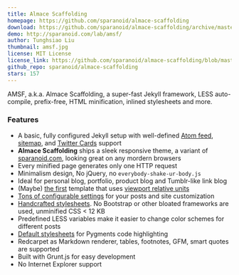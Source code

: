 ```yaml
---
title: Almace Scaffolding
homepage: https://github.com/sparanoid/almace-scaffolding
download: https://github.com/sparanoid/almace-scaffolding/archive/master.zip
demo: http://sparanoid.com/lab/amsf/
author: Tunghsiao Liu
thumbnail: amsf.jpg
license: MIT License
license_link: https://github.com/sparanoid/almace-scaffolding/blob/master/LICENSE
github_repo: sparanoid/almace-scaffolding
stars: 157
---
```


AMSF, a.k.a. Almace Scaffolding, a super-fast Jekyll framework, LESS
auto-compile, prefix-free, HTML minification, inlined stylesheets and
more.

### Features

- A basic, fully configured Jekyll setup with well-defined [Atom
  feed](https://github.com/sparanoid/almace-scaffolding/blob/master/_app/feed-atom.xml),
  [sitemap](https://github.com/sparanoid/almace-scaffolding/blob/master/_app/sitemap.xml),
  and [Twitter Cards](https://dev.twitter.com/docs/cards) support
- **Almace Scaffolding** ships a sleek responsive theme, a variant of
  [sparanoid.com](http://sparanoid.com/), looking great on any mordern
  browsers
- Every minified page generates only one HTTP request
- Minimalism design, No jQuery, no `everybody-shake-ur-body.js`
- Ideal for personal blog, portfolio, product blog and Tumblr-like link blog
- (Maybe) [the
  first](https://github.com/sparanoid/sparanoid.com/commit/9b44b4c0f57c3dd1e828d828a95cc21b992785ce)
  template that uses [viewport relative
  units](http://www.w3.org/TR/css3-values/#viewport-relative-lengths)
- [Tons of configurable
  settings](https://github.com/sparanoid/almace-scaffolding/blob/master/_config.init.yml)
  for your posts and site customization
- [Handcrafted
  stylesheets](https://github.com/sparanoid/almace-scaffolding/blob/master/_app/assets/_less/app.less).
  No Bootstrap or other bloated frameworks are used, unminified CSS < 12
  KB
- Predefined LESS variables make it easier to change color schemes for
  different posts
- [Default
  stylesheets](https://github.com/sparanoid/almace-scaffolding/blob/master/_app/assets/_less/syntax.less)
  for Pygments code highlighting
- Redcarpet as Markdown renderer, tables, footnotes, GFM, smart quotes
  are supported
- Built with Grunt.js for easy development
- No Internet Explorer support
